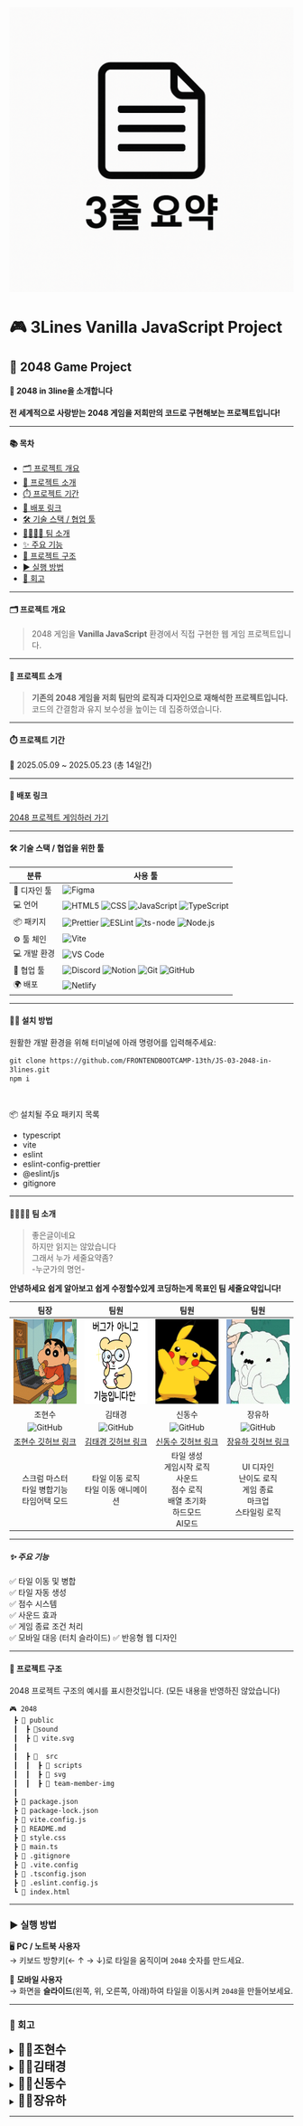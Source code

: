 ![세줄요약](3line-logo.png)

# 🎮 3Lines Vanilla JavaScript Project

## 🧩 2048 Game Project

#### 🧱 2048 in 3line을 소개합니다

**전 세계적으로 사랑받는 2048 게임을 저희만의 코드로 구현해보는 프로젝트입니다!**

---

#### 📚 목차

- [🗂️ 프로젝트 개요](#프로젝트-개요)
- [🎯 프로젝트 소개](#프로젝트-소개)
- [⏱️ 프로젝트 기간](#프로젝트-기간)
- [🚀 배포 링크](#배포-링크)
- [🛠️ 기술 스택 / 협업 툴](#기술-스택--협업을-위한-툴)
- [👨‍👩‍👧‍👦 팀 소개](#팀-소개)
- [✨ 주요 기능](#주요-기능)
- [📁 프로젝트 구조](#프로젝트-구조)
- [▶️ 실행 방법](#실행-방법)
- [📝 회고](#회고)

---

#### 🗂️ 프로젝트 개요

> 2048 게임을 **Vanilla JavaScript** 환경에서 직접 구현한 웹 게임 프로젝트입니다.

---

#### 🎯 프로젝트 소개

> **기존의 2048 게임을 저희 팀만의 로직과 디자인으로 재해석한 프로젝트입니다.**  
> 코드의 간결함과 유지 보수성을 높이는 데 집중하였습니다.

---

#### ⏱️ 프로젝트 기간

📆 2025.05.09 ~ 2025.05.23 (총 14일간)

---

#### 🚀 배포 링크

[2048 프로젝트 게임하러 가기](https://3lines-2048.netlify.app/)

---

#### 🛠️ 기술 스택 / 협업을 위한 툴

| 분류         | 사용 툴                                                                                                                                                                                                                                                                                                                                                                                                                               |
| ------------ | ------------------------------------------------------------------------------------------------------------------------------------------------------------------------------------------------------------------------------------------------------------------------------------------------------------------------------------------------------------------------------------------------------------------------------------- |
| 🎨 디자인 툴 | ![Figma](https://img.shields.io/badge/Figma-F24E1E?style=for-the-badge&logo=figma&logoColor=white)                                                                                                                                                                                                                                                                                                                                    |
| 💻 언어      | ![HTML5](https://img.shields.io/badge/html5-E34F26?style=for-the-badge&logo=html5&logoColor=white) ![CSS](https://img.shields.io/badge/CSS-663399?style=for-the-badge&logo=CSS&logoColor=white) ![JavaScript](https://img.shields.io/badge/JavaScript-F7DF1E?style=for-the-badge&logo=JavaScript&logoColor=white) ![TypeScript](https://img.shields.io/badge/TypeScript-007ACC?style=for-the-badge&logo=typescript&logoColor=white)   |
| 📦 패키지    | ![Prettier](https://img.shields.io/badge/prettier-1A2C34?style=for-the-badge&logo=prettier&logoColor=F7BA3E) ![ESLint](https://img.shields.io/badge/eslint-3A33D1?style=for-the-badge&logo=eslint&logoColor=white) ![ts-node](https://img.shields.io/badge/ts--node-3178C6?style=for-the-badge&logo=ts-node&logoColor=white) ![Node.js](https://img.shields.io/badge/Node.js-43853D?style=for-the-badge&logo=node.js&logoColor=white) |
| ⚙️ 툴 체인   | ![Vite](https://img.shields.io/badge/Vite-646CFF?style=for-the-badge&logo=Vite&logoColor=white)                                                                                                                                                                                                                                                                                                                                       |
| 💻 개발 환경 | ![VS Code](https://img.shields.io/badge/Visual_Studio_Code-0078D4?style=for-the-badge&logo=visual%20studio%20code&logoColor=white)                                                                                                                                                                                                                                                                                                    |
| 🤝 협업 툴   | ![Discord](https://img.shields.io/badge/Discord-7289DA?style=for-the-badge&logo=discord&logoColor=white) ![Notion](https://img.shields.io/badge/Notion-000000?style=for-the-badge&logo=notion&logoColor=white) ![Git](https://img.shields.io/badge/GIT-E44C30?style=for-the-badge&logo=git&logoColor=white) ![GitHub](https://img.shields.io/badge/GitHub-100000?style=for-the-badge&logo=github&logoColor=white)                     |
| 🌍 배포      | ![Netlify](https://img.shields.io/badge/Netlify-00C7B7?style=for-the-badge&logo=netlify&logoColor=white)                                                                                                                                                                                                                                                                                                                              |

---

#### 🧑‍💻 설치 방법

원활한 개발 환경을 위해 터미널에 아래 명령어를 입력해주세요:

```
git clone https://github.com/FRONTENDBOOTCAMP-13th/JS-03-2048-in-3lines.git
npm i
```

<br>

📦 설치될 주요 패키지 목록

- typescript
- vite
- eslint
- eslint-config-prettier
- @eslint/js
- gitignore

---

#### 👨‍👩‍👧‍👦 팀 소개

> 좋은글이네요<br>하지만 읽지는 않았습니다<br>그래서 누가 세줄요약좀?<br> -누군가의 명언-

**안녕하세요 쉽게 알아보고 쉽게 수정할수있게 코딩하는게 목표인 팀 세줄요약입니다!**

|                                                 팀장                                                  |                                                 팀원                                                  |                                                 팀원                                                  |                                                 팀원                                                  |
| :---------------------------------------------------------------------------------------------------: | :---------------------------------------------------------------------------------------------------: | :---------------------------------------------------------------------------------------------------: | :---------------------------------------------------------------------------------------------------: |
|              <img src="./src/team-member-img/hyunsoo.png" height="150px" width="150px">               |              <img src="./src/team-member-img/teakyung.png" height="150px" width="150px">              |               <img src="./src/team-member-img/dongsu.jpg" height="150px" width="150px">               |                <img src="./src/team-member-img/yuha.jpg" height="150px" width="150px">                |
|                                                조현수                                                 |                                                김태경                                                 |                                                신동수                                                 |                                                장유하                                                 |
| ![GitHub](https://img.shields.io/badge/GitHub-100000?style=for-the-badge&logo=github&logoColor=white) | ![GitHub](https://img.shields.io/badge/GitHub-100000?style=for-the-badge&logo=github&logoColor=white) | ![GitHub](https://img.shields.io/badge/GitHub-100000?style=for-the-badge&logo=github&logoColor=white) | ![GitHub](https://img.shields.io/badge/GitHub-100000?style=for-the-badge&logo=github&logoColor=white) |
|                         [조현수 깃허브 링크](https://github.com/johyunsoo33)                          |                          [김태경 깃허브 링크](https://github.com/teakyungg)                           |                  [신동수 깃허브 링크](https://github.com/Dongsusin?tab=repositories)                  |                            [장유하 깃허브 링크](https://github.com/yuha2)                             |
|                            스크럼 마스터<br>타일 병합기능<br>타임어택 모드                            |                                타일 이동 로직<br>타일 이동 애니메이션                                 |        타일 생성<br>게임시작 로직<br>사운드<br>점수 로직<br>배열 초기화<br>하드모드<br>AI모드         |                   UI 디자인<br>난이도 로직<br>게임 종료<br>마크업<br>스타일링 로직                    |

---

##### ✨ 주요 기능

✅ 타일 이동 및 병합  
✅ 타일 자동 생성  
✅ 점수 시스템  
✅ 사운드 효과  
✅ 게임 종료 조건 처리  
✅ 모바일 대응 (터치 슬라이드)
✅ 반응형 웹 디자인

---

#### 📁 프로젝트 구조

2048 프로젝트 구조의 예시를 표시한것입니다.
(모든 내용을 반영하진 않았습니다)

```
🎮 2048
 ┣ 📂 public
 ┃  ┣ 📂sound
 ┃  ┣ 📄 vite.svg
 ┃
 ┃  ┣ 📂  src
 ┃  ┃  ┣ 📂 scripts
 ┃  ┃  ┣ 📂 svg
 ┃  ┃  ┣ 📂 team-member-img
 ┃
 ┣ 📄 package.json
 ┣ 📄 package-lock.json
 ┣ 📄 vite.config.js
 ┣ 📄 README.md
 ┣ 📄 style.css
 ┣ 📄 main.ts
 ┣ 📄 .gitignore
 ┣ 📄 .vite.config
 ┣ 📄 .tsconfig.json
 ┣ 📄 .eslint.config.js
 ┗ 📄 index.html
```

---

### ▶️ 실행 방법

🖥️ **PC / 노트북 사용자**  
→ 키보드 방향키(← ↑ → ↓)로 타일을 움직이며 `2048` 숫자를 만드세요.

📱 **모바일 사용자**  
→ 화면을 **슬라이드**(왼쪽, 위, 오른쪽, 아래)하여 타일을 이동시켜 `2048`을 만들어보세요.

---

### 📝 회고

<details>
  <summary><span style="font-size: 1.5em; font-weight: bold;">🧑‍⚖️조현수</span></summary>
  <blockquote>
  이 프로젝트를 시작하기에 앞서 오랜만에 게임이라는 주제를 선정하고 시작하게 되서 걱정반 절망 반의반 떨림 반의반으로 시작하게 되었는데<br>
  2048 프로젝트를 시작하고나서 2일차만에 엄청난 벽과 후회를 마주하게 되었다(like a 생각하는 사람)<br>
  타일 병합이라는 로직을 작성하다가 vs코드와 눈싸움도 오래 하면서 <br>결국 미래산업기술중 하나인 AI에 적절한 도움을 받아가면서
  완성을 시켰지만.....<i>(뭔가 어느새 자주 코드가 크게 변한다.....(범인은...))</i><br>
  <i style='color:red'>같은 기능을 하는 로직이 여러 함수에서 사용이되고 세분화하자고해서 만든 내용이 오히려 코드의 가독성을 어지럽힐수 있다는 점을 느낄수 있었다</i><br><br>
  <strong>파트의 분배의 중요성과 코드 정리의 중요성을 느낄수 있는 시간이였다.</strong>
  <strong>그래도 이 프로젝트를 하면서 이중 for문과 2차원배열에대한 지식은 높힐수있는 시간이였고 <i> (진짜 다시는!!!! 게임 안만들어!!)</i></strong><br>
  <strong>휼륭한 팀원들과 소통을 하면서 나의 문제점과 각자의 문제점을 많은 이야기를 통해 수정할수있었던 소중한 시간이였다.</strong><br>
  
  </blockquote>
</details>

<details>
  <summary><span style="font-size: 1.5em; font-weight: bold;">👨‍🔧김태경</span></summary>
  <blockquote>
 이번 프로젝트를 통해 <strong>자바스크립트에 더 익숙해질 수 있었고, 실력을 한층 더 키울 수 있었습니다</strong>.<br>
또한 <strong style='color:red'>협업의 어려움</strong>을 체감하면서, <strong style='color:blue'>소통과 역할 분담의 중요성</strong>을 다시 한 번 느꼈습니다.<br>
<i>특히 서로 비슷한 기능을 맡다 보니 역할 분리가 명확하지 않았던 점이 아쉬웠습니다.</i><br>
  </blockquote>
</details>

<details>
  <summary><span style="font-size: 1.5em; font-weight: bold;">👨‍🔧신동수</span></summary>
  <blockquote>
이번 프로젝트를 통해 지금까지 배운 내용을 정리하고 활용할수있는 기회가 될수있어서 좋았습니다.<br>
2048게임을 직접 제작해보면서 어릴때 해봤던 게임의 단순하고 간단해보이는 기능도 생각보다 복잡하고 어려운 기능이라는것을 알수있었고 <br>
어렵고 복잡한 기능등을 구현해보면서 작은 기능등을 쌓아올려서 어려운기능을 만드는 과정이 좋았습니다. <br>
<strong>또한 다양한 모드들을 구현해보면서 해당 모드들에 어떤기능들이 추가돼는지 알수있는 기회가 돼서 좋은 경험이였습니다.</strong>
  </blockquote>
</details>

<details>
  <summary><span style="font-size: 1.5em; font-weight: bold;">👨‍🔧장유하</span></summary>
  <blockquote>
프로젝트를 통해 현재까지 배운 내용을 활용하며 복습을 할 수 있는 기회가 될 수 있어 좋았습니다. <br>
2048 게임을 실제로 구현해보면서 단순한 기능도 내부적으로는 생각보다 복잡하다는 것을 느꼈고, <strong>작은 기능이라도 꼼꼼하게 설계하는 습관</strong>이 중요하다는 걸 배웠습니다.<br>
또한 첫번째 프로젝트에 이어 다시 한번 협업을 경험하면서 서로의 진행 상황을 자주 확인하고, 변경 사항을 기록하며 협업해야 효율적인 결과를 만들 수 있다는 점을 알게 되었습니다. <br>
이번 프로젝트는 단순히 결과물을 만드는 것을 넘어, <strong>개발 과정의 사고 방식과 협업 태도까지 돌아볼 수 있는 값진 경험</strong>이었습니다.<br>
  </blockquote>
</details>

---
